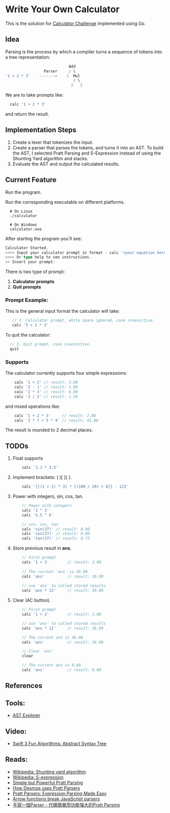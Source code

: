 # Write Your Own Calculator

This is the solution for [Calculator Challenge](https://codingchallenges.fyi/challenges/challenge-calculator)
implemented using Go.

## Idea

Parsing is the process by which a compiler turns a sequence of tokens into a tree representation:

```go
                            Add
                 Parser     / \
'1 + 2 * 3'    ------->    1  Mul
                              / \
                             2   3
```

We are to take prompts like:

```go
  calc '1 + 2 * 3'
```

and return the result.

## Implementation Steps

1. Create a lexer that tokenizes the input.
2. Create a parser that parses the tokens, and turns it into an AST.
To build the AST, I selected Pratt Parsing and S-Expression instead of using the Shunting Yard algorithm and stacks. 
3. Evaluate the AST and output the calculated results.

## Current Feature

Run the program.

Run the corresponding executable on different platforms.

```shell
  # On Linux
  ./calculator
  
  # On Windows
  calculator.exe
```

After starting the program you'll see:

```go
Calculator Started.
>>>> Input your calculator prompt in format - calc '<your equation here>'
>>>> Or type help to see instructions.
>> Insert your prompt:
```

There is two type of prompt:

1. **Calculator prompts**
2. **Quit prompts**

### Prompt Example:

This is the general input format the calculator will take:

```go
   // 1. Calculator prompt, white space ignored, case insensitive.
   calc '5 + 2 * 3'
```

To quit the calculator:

```go
  // 2. Quit prompt, case insensitive.    
  quit  
```

### Supports

The calculator currently supports four simple expressions:

```go
    calc '1 + 2' // result: 3.00
    calc '2 - 1' // result: 1.00
    calc '2 * 3' // result: 6.00
    calc '3 / 2' // result: 1.50
```

and mixed operations like:

```go
    calc '1 + 2 * 3'     // result: 7.00
    calc '3 * 7 + 5 * 4' // result: 41.00
```

The result is rounded to 2 decimal places.

## TODOs

1. Float supports
    ```go
        calc '2.1 * 3.5'
    ```
   
2. Implement brackets: ( )[ ]{ }.
    ```go
        calc '{[(1 + 2) * 3] * [(100 / 20) + 8]} - 123'
    ```
   
3. Power with integers, sin, cos, tan.
    ```go
        // Power with integers
        calc '2 ^ 3'
        calc '5.5 ^ 6' 
    ```
    ```go
        // sin, cos, tan
        calc 'sin(37)' // result: 0.80
        calc 'cos(37)' // result: 0.80 
        calc 'tan(37)' // result: 0.75
    ```
   
4. Store previous result in **ans**.
    ```go
        // First prompt
        calc '1 + 2'        // result: 3.00
        
        // The current 'ans' is 36.00
        calc 'ans'          // result: 36.00
            
        // use 'ans' to called stored results
        calc 'ans * 12'     // result: 36.00 
    ```
5. Clear (AC button).
    ```go
        // First prompt
        calc '1 + 2'        // result: 3.00
   
        // use 'ans' to called stored results
        calc 'ans * 12'     // result: 36.00
   
        // The current ans is 36.00
        calc 'ans'          // result: 36.00
   
        // Clear 'ans'
        clear
   
        // The current ans is 0.00
        calc 'ans'          // result: 0.00 
    ```
    

## References
## Tools:
- [AST Explorer](https://astexplorer.net)
## Video:
- [Swift 3 Fun Algorithms: Abstract Syntax Tree](https://www.youtube.com/watch?v=r14Vtwi2k7s)
## Reads:
- [Wikipedia: Shunting yard algorithm](https://en.wikipedia.org/wiki/Shunting_yard_algorithm#The_algorithm_in_detail) 
- [Wikipedia: S-expression](https://en.wikipedia.org/wiki/S-expression)
- [Simple but Powerful Pratt Parsing](https://matklad.github.io/2020/04/13/simple-but-powerful-pratt-parsing.html#From-Precedence-to-Binding-Power)
- [How Desmos uses Pratt Parsers](https://engineering.desmos.com/articles/pratt-parser/)
- [Pratt Parsers: Expression Parsing Made Easy](https://journal.stuffwithstuff.com/2011/03/19/pratt-parsers-expression-parsing-made-easy/)
- [Arrow functions break JavaScript parsers](https://dev.to/samthor/arrow-functions-break-javascript-parsers-1ldp)
- [手寫一個Parser - 代碼簡單而功能強大的Pratt Parsing](https://zhuanlan.zhihu.com/p/471075848)